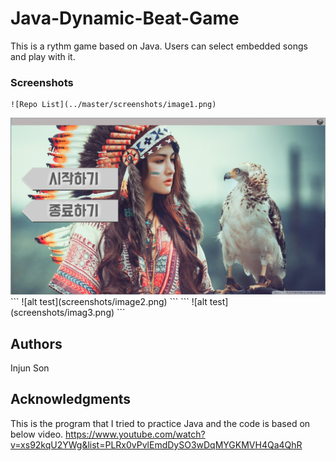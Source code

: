 # Java-Dynamic-Beat-Game

This is a rythm game based on Java. Users can select embedded songs and play with it. 


### Screenshots


```
![Repo List](../master/screenshots/image1.png)
```
<img src="screenshots/image1.png" alt="My cool logo"/>
```
![alt test](screenshots/image2.png)
```
```
![alt test](screenshots/imag3.png)
```

## Authors
Injun Son


## Acknowledgments
This is the program that I tried to practice Java and the code is based on below video.
https://www.youtube.com/watch?v=xs92kqU2YWg&list=PLRx0vPvlEmdDySO3wDqMYGKMVH4Qa4QhR
